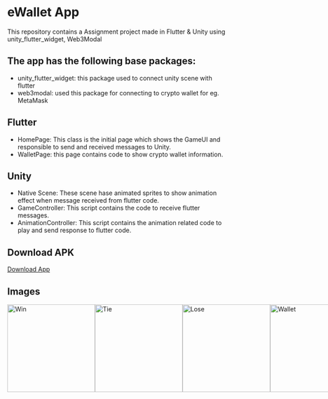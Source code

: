 # eWallet App
This repository contains a Assignment project made in Flutter & Unity using unity_flutter_widget, Web3Modal

## The app has the following base packages:
- unity_flutter_widget: this package used to connect unity scene with flutter
- web3modal: used this package for connecting to crypto wallet for eg. MetaMask

## Flutter 
- HomePage: This class is the initial page which shows the GameUI and responsible to send and received messages to Unity.
- WalletPage: this page contains code to show crypto wallet information.

## Unity
- Native Scene: These scene hase animated sprites to show animation effect when message received from flutter code.
- GameController: This script contains the code to receive flutter messages.
- AnimationController: This script contains the animation related code to play and send response to flutter code.

## Download APK
<div style="display: flex; justify-content: space-between;">
    <a href="https://www.mediafire.com/file/a8q0jo4ui4dencw/rps_game.apk/file">Download App</a>
</div>

## Images
<div style="display: flex; justify-content: space-between;">
    <img src="https://github.com/altafc22/rps_game/blob/main/screenshots/2.png" alt="Win" width="200">
    <img src="https://github.com/altafc22/rps_game/blob/main/screenshots/3.png" alt="Tie" width="200">
    <img src="https://github.com/altafc22/rps_game/blob/main/screenshots/1.png" alt="Lose" width="200">
    <img src="https://github.com/altafc22/rps_game/blob/main/screenshots/3.png" alt="Wallet" width="200">
</div>

